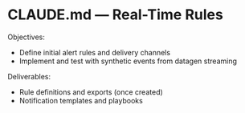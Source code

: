 # CLAUDE.md — Real-Time Rules

Objectives:
- Define initial alert rules and delivery channels
- Implement and test with synthetic events from datagen streaming

Deliverables:
- Rule definitions and exports (once created)
- Notification templates and playbooks

